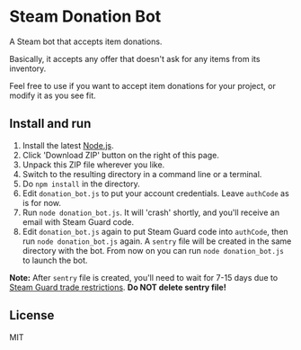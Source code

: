 # Steam Donation Bot

A Steam bot that accepts item donations.

Basically, it accepts any offer that doesn't ask for any items from its inventory.

Feel free to use if you want to accept item donations for your project, or modify it as you see fit.

## Install and run

1. Install the latest [Node.js](https://nodejs.org).
2. Click 'Download ZIP' button on the right of this page.
3. Unpack this ZIP file wherever you like.
4. Switch to the resulting directory in a command line or a terminal.
5. Do `npm install` in the directory.
6. Edit `donation_bot.js` to put your account credentials. Leave `authCode` as is for now.
7. Run `node donation_bot.js`. It will 'crash' shortly, and you'll receive an email with Steam Guard code.
8. Edit `donation_bot.js` again to put Steam Guard code into `authCode`, then run `node donation_bot.js` again. A `sentry` file will be created in the same directory with the bot. From now on you can run `node donation_bot.js` to launch the bot.

__Note:__ After `sentry` file is created, you'll need to wait for 7-15 days due to [Steam Guard trade restrictions](https://support.steampowered.com/kb_article.php?ref=1047-EDFM-2932).
__Do NOT delete sentry file!__

## License

MIT